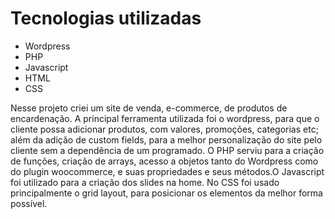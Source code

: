 <h1>Tecnologias utilizadas</h1>
<ul>
  <li>Wordpress</li>
  <li>PHP</li>
  <li>Javascript</li>
  <li>HTML</li>
  <li>CSS</li>
</ul>
 
 Nesse projeto criei um site de venda, e-commerce, de produtos de encardenação. A principal ferramenta utilizada foi o wordpress, para que o cliente possa adicionar produtos, com valores, promoções, categorias etc; além da adição de custom fields, para a melhor personalização do site pelo cliente sem a dependência de um programado. O PHP serviu para a criação de funções, criação de arrays, acesso a objetos tanto do Wordpress como do plugin woocommerce, e suas propriedades e seus métodos.O Javascript foi utilizado para a criação dos slides na home. No CSS foi usado principalmente o grid layout, para posicionar os elementos da melhor forma possível.
